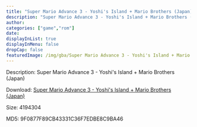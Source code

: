 ```yaml
---
title: "Super Mario Advance 3 - Yoshi's Island + Mario Brothers (Japan)"
description: "Super Mario Advance 3 - Yoshi's Island + Mario Brothers (Japan)"
author: 
categories: ["game","rom"]
date: 
displayInList: true
displayInMenu: false
dropCap: false
featuredImage: /img/gba/Super Mario Advance 3 - Yoshi's Island + Mario Brothers [Japan].jpg
---
```


Description: Super Mario Advance 3 - Yoshi's Island + Mario Brothers (Japan)

Download: <a style="text-decoration:underline;" href="https://mega.nz/#!CKRUhSBA!o_SU8HN7s_WKMvAQWiHtyn5Uu9naG38ezr9pVDUW3KA" target = "_blank" rel = "nofollow" > Super Mario Advance 3 - Yoshi's Island + Mario Brothers (Japan)</a>

Size: 4194304

MD5: 9F0877F89CB43331C36F7EDBE8C9BA46

